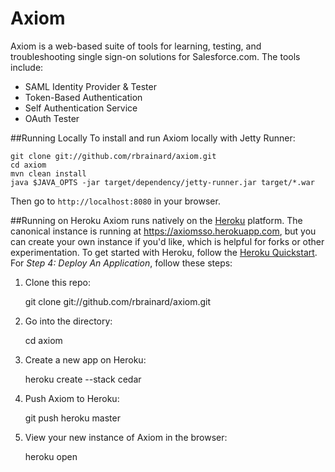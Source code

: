 # Axiom
Axiom is a web-based suite of tools for learning, testing, and troubleshooting single sign-on solutions for Salesforce.com. The tools include:

 * SAML Identity Provider & Tester
 * Token-Based Authentication
 * Self Authentication Service
 * OAuth Tester

##Running Locally
To install and run Axiom locally with Jetty Runner:

    git clone git://github.com/rbrainard/axiom.git
    cd axiom
    mvn clean install
    java $JAVA_OPTS -jar target/dependency/jetty-runner.jar target/*.war

Then go to `http://localhost:8080` in your browser.

##Running on Heroku
Axiom runs natively on the [Heroku](http://heroku.com) platform.
The canonical instance is running at https://axiomsso.herokuapp.com,
but you can create your own instance if you'd like, which is helpful for forks or other experimentation.
To get started with Heroku, follow the [Heroku Quickstart](http://devcenter.heroku.com/articles/quickstart).
For _Step 4: Deploy An Application_, follow these steps:

1. Clone this repo:

    git clone git://github.com/rbrainard/axiom.git

2. Go into the directory:

    cd axiom

3. Create a new app on Heroku:

    heroku create --stack cedar

4. Push Axiom to Heroku:

    git push heroku master

5. View your new instance of Axiom in the browser:

    heroku open